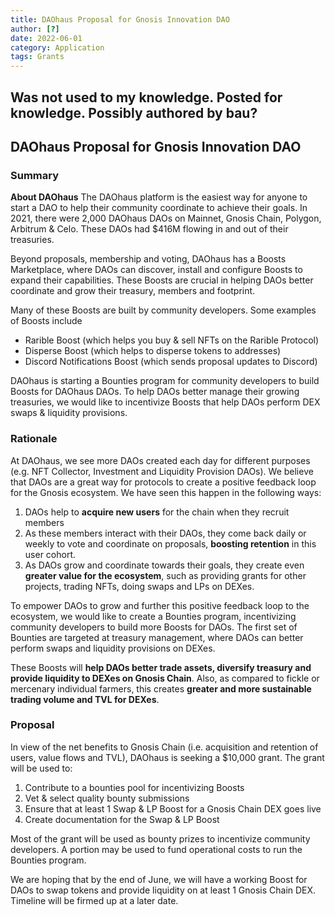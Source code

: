 ```yaml
---
title: DAOhaus Proposal for Gnosis Innovation DAO
author: [?]
date: 2022-06-01
category: Application
tags: Grants
---
```


## Was not used to my knowledge. Posted for knowledge. Possibly authored by bau?

## DAOhaus Proposal for Gnosis Innovation DAO 

### Summary

**About DAOhaus**
The DAOhaus platform is the easiest way for anyone to start a DAO to help their community coordinate to achieve their goals. In 2021, there were 2,000 DAOhaus DAOs on Mainnet, Gnosis Chain, Polygon, Arbitrum & Celo. These DAOs had $416M flowing in and out of their treasuries. 

Beyond proposals, membership and voting, DAOhaus has a Boosts Marketplace, where DAOs can discover, install and configure Boosts to expand their capabilities. These Boosts are crucial in helping DAOs better coordinate and grow their treasury, members and footprint. 

Many of these Boosts are built by community developers. Some examples of Boosts include
- Rarible Boost (which helps you buy & sell NFTs on the Rarible Protocol)
- Disperse Boost (which helps to disperse tokens to addresses)
- Discord Notifications Boost (which sends proposal updates to Discord)

DAOhaus is starting a Bounties program for community developers to build Boosts for DAOhaus DAOs. To help DAOs better manage their growing treasuries, we would like to incentivize Boosts that help DAOs perform DEX swaps & liquidity provisions. 

### Rationale
At DAOhaus, we see more DAOs created each day for different purposes (e.g. NFT Collector, Investment and Liquidity Provision DAOs). We believe that DAOs are a great way for protocols to create a positive feedback loop for the Gnosis ecosystem. We have seen this happen in the following ways: 
1. DAOs help to **acquire new users** for the chain when they recruit members
2. As these members interact with their DAOs, they come back daily or weekly to vote and coordinate on proposals, **boosting retention** in this user cohort. 
3. As DAOs grow and coordinate towards their goals, they create even **greater value for the ecosystem**, such as providing grants for other projects, trading NFTs, doing swaps and LPs on DEXes.

To empower DAOs to grow and further this positive feedback loop to the ecosystem, we would like to create a Bounties program, incentivizing community developers to build more Boosts for DAOs. The first set of Bounties are targeted at treasury management, where DAOs can better perform swaps and liquidity provisions on DEXes. 

These Boosts will **help DAOs better trade assets, diversify treasury and provide liquidity to DEXes on Gnosis Chain**. Also, as compared to fickle or mercenary individual farmers, this creates **greater and more sustainable trading volume and TVL for DEXes**.

### Proposal
In view of the net benefits to Gnosis Chain (i.e. acquisition and retention of users, value flows and TVL), DAOhaus is seeking a $10,000 grant. The grant will be used to: 
1. Contribute to a bounties pool for incentivizing Boosts
2. Vet & select quality bounty submissions 
3. Ensure that at least 1 Swap & LP Boost for a Gnosis Chain DEX goes live
4. Create documentation for the Swap & LP Boost 

Most of the grant will be used as bounty prizes to incentivize community developers. A portion may be used to fund operational costs to run the Bounties program.

We are hoping that by the end of June, we will have a working Boost for DAOs to swap tokens and provide liquidity on at least 1 Gnosis Chain DEX. Timeline will be firmed up at a later date.
